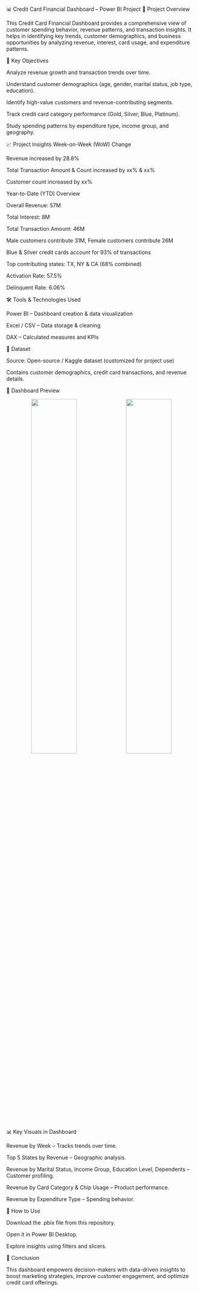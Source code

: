 📊 Credit Card Financial Dashboard – Power BI Project
📌 Project Overview

This Credit Card Financial Dashboard provides a comprehensive view of customer spending behavior, revenue patterns, and transaction insights.
It helps in identifying key trends, customer demographics, and business opportunities by analyzing revenue, interest, card usage, and expenditure patterns.

🎯 Key Objectives

Analyze revenue growth and transaction trends over time.

Understand customer demographics (age, gender, marital status, job type, education).

Identify high-value customers and revenue-contributing segments.

Track credit card category performance (Gold, Silver, Blue, Platinum).

Study spending patterns by expenditure type, income group, and geography.

📈 Project Insights
Week-on-Week (WoW) Change

Revenue increased by 28.8%

Total Transaction Amount & Count increased by xx% & xx%

Customer count increased by xx%

Year-to-Date (YTD) Overview

Overall Revenue: 57M

Total Interest: 8M

Total Transaction Amount: 46M

Male customers contribute 31M, Female customers contribute 26M

Blue & Silver credit cards account for 93% of transactions

Top contributing states: TX, NY & CA (68% combined)

Activation Rate: 57.5%

Delinquent Rate: 6.06%

🛠 Tools & Technologies Used

Power BI – Dashboard creation & data visualization

Excel / CSV – Data storage & cleaning

DAX – Calculated measures and KPIs

📂 Dataset

Source: Open-source / Kaggle dataset (customized for project use)

Contains customer demographics, credit card transactions, and revenue details.

📸 Dashboard Preview
<p align="center"> <img src="[https://github.com/Stefan-git-web/Credit_card_financial_dashboard/blob/main/credit_card_Report_customer.pdf](https://github.com/Stefan-git-web/Credit_card_financial_dashboard/blob/main/credit_card_Report_transaction.pdf)?raw=true" width="49%"> <img src="?raw=true" width="49%"> </p>
📊 Key Visuals in Dashboard

Revenue by Week – Tracks trends over time.

Top 5 States by Revenue – Geographic analysis.

Revenue by Marital Status, Income Group, Education Level, Dependents – Customer profiling.

Revenue by Card Category & Chip Usage – Product performance.

Revenue by Expenditure Type – Spending behavior.

🚀 How to Use

Download the .pbix file from this repository.

Open it in Power BI Desktop.

Explore insights using filters and slicers.

📢 Conclusion

This dashboard empowers decision-makers with data-driven insights to boost marketing strategies, improve customer engagement, and optimize credit card offerings.


